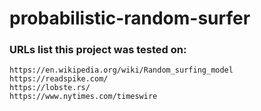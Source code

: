 # probabilistic-random-surfer

### URLs list this project was tested on:
```
https://en.wikipedia.org/wiki/Random_surfing_model
https://readspike.com/
https://lobste.rs/
https://www.nytimes.com/timeswire
```